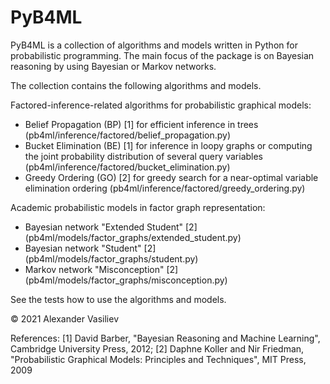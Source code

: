 # PyB4ML
PyB4ML is a collection of algorithms and models written in Python for probabilistic programming. The main focus of the package is on Bayesian reasoning by using Bayesian or Markov networks. 

The collection contains the following algorithms and models.

Factored-inference-related algorithms for probabilistic graphical models:
- Belief Propagation (BP) [1] for efficient inference in trees (pb4ml/inference/factored/belief_propagation.py)
- Bucket Elimination (BE) [1] for inference in loopy graphs or computing the joint probability distribution of several query variables (pb4ml/inference/factored/bucket_elimination.py)
- Greedy Ordering (GO) [2] for greedy search for a near-optimal variable elimination ordering (pb4ml/inference/factored/greedy_ordering.py)

Academic probabilistic models in factor graph representation:
- Bayesian network "Extended Student" [2] (pb4ml/models/factor_graphs/extended_student.py)
- Bayesian network "Student" [2] (pb4ml/models/factor_graphs/student.py)
- Markov network "Misconception" [2] (pb4ml/models/factor_graphs/misconception.py)

See the tests how to use the algorithms and models.

© 2021 Alexander Vasiliev

References:
[1] David Barber, "Bayesian Reasoning and Machine Learning", Cambridge University Press, 2012;
[2] Daphne Koller and Nir Friedman, "Probabilistic Graphical Models: Principles and Techniques", MIT Press, 2009
